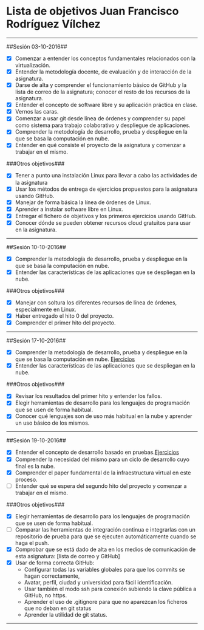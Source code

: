 Lista de objetivos Juan Francisco Rodríguez Vílchez
=====================================================

***

##Sesión 03-10-2016##

* [X] Comenzar a entender los conceptos fundamentales relacionados con la virtualización.
* [X] Entender la metodología docente, de evaluación y de interacción de la asignatura.
* [X] Darse de alta y comprender el funcionamiento básico de GitHub y la lista de correo de la asignatura; conocer el resto de los recursos de la asignatura.
* [X] Entender el concepto de software libre y su aplicación práctica en clase.
* [X] Vernos las caras.
* [X] Comenzar a usar git desde línea de órdenes y comprender su papel como sistema para trabajo colaborativo y despliegue de aplicaciones.
* [X] Comprender la metodología de desarrollo, prueba y despliegue en la que se basa la computación en nube.
* [X] Entender en qué consiste el proyecto de la asignatura y comenzar a trabajar en el mismo.

###Otros objetivos###

* [X] Tener a punto una instalación Linux para llevar a cabo las actividades de la asignatura
* [X] Usar los métodos de entrega de ejercicios propuestos para la asignatura usando GitHub.
* [X] Manejar de forma básica la línea de órdenes de Linux.
* [X] Aprender a instalar software libre en Linux.
* [X] Entregar el fichero de objetivos y los primeros ejercicios usando GitHub.
* [X] Conocer dónde se pueden obtener recursos cloud gratuitos para usar en la asignatura.

***

##Sesión 10-10-2016##

* [X] Comprender la metodología de desarrollo, prueba y despliegue en la que se basa la computación en nube.
* [X] Entender las características de las aplicaciones que se despliegan en la nube.

###Otros objetivos###

* [X] Manejar con soltura los diferentes recursos de línea de órdenes, especialmente en Linux.
* [X] Haber entregado el hito 0 del proyecto.
* [X] Comprender el primer hito del proyecto.

***

##Sesión 17-10-2016##

* [X] Comprender la metodología de desarrollo, prueba y despliegue en la que se basa la computación en nube. [Ejercicios](https://juanfranrv.github.io/CC_Project/ejercicios_Tema1)
* [X] Entender las características de las aplicaciones que se despliegan en la nube.

###Otros objetivos###

* [X] Revisar los resultados del primer hito y entender los fallos.
* [X] Elegir herramientas de desarrollo para los lenguajes de programación que se usen de forma habitual.
* [X] Conocer qué lenguajes son de uso más habitual en la nube y aprender un uso básico de los mismos.

***

##Sesión 19-10-2016##

* [X] Entender el concepto de desarrollo basado en pruebas.[Ejercicios](https://juanfranrv.github.io/CC_Project/ejercicios_Tema1)
* [X] Comprender la necesidad del mismo para un ciclo de desarrollo cuyo final es la nube.
* [X] Comprender el paper fundamental de la infraestructura virtual en este proceso.
* [ ] Entender qué se espera del segundo hito del proyecto y comenzar a trabajar en el mismo.

###Otros objetivos###

* [X] Elegir herramientas de desarrollo para los lenguajes de programación que se usen de forma habitual.
* [ ] Comparar las herramientas de integración continua e integrarlas con un repositorio de prueba para que se ejecuten automáticamente cuando se haga el push.
* [X] Comprobar que se está dado de alta en los medios de comunicación de esta asignatura: [lista de correo y GitHub]
* [X] Usar de forma correcta GitHub:
    * Configurar todas las variables globales para que los commits se hagan correctamente,
    * Avatar, perfil, ciudad y universidad para fácil identificación.
    * Usar también el modo ssh para conexión subiendo la clave pública a GitHub, no https.
    * Aprender el uso de .gitignore para que no aparezcan los ficheros que no deban en git status
    * Aprender la utilidad de git status.

***

